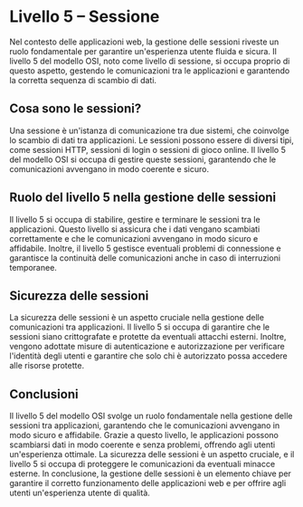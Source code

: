 # Livello 5 – Sessione

Nel contesto delle applicazioni web, la gestione delle sessioni riveste un ruolo fondamentale per garantire un'esperienza utente fluida e sicura. Il livello 5 del modello OSI, noto come livello di sessione, si occupa proprio di questo aspetto, gestendo le comunicazioni tra le applicazioni e garantendo la corretta sequenza di scambio di dati.

## Cosa sono le sessioni?

Una sessione è un'istanza di comunicazione tra due sistemi, che coinvolge lo scambio di dati tra applicazioni. Le sessioni possono essere di diversi tipi, come sessioni HTTP, sessioni di login o sessioni di gioco online. Il livello 5 del modello OSI si occupa di gestire queste sessioni, garantendo che le comunicazioni avvengano in modo coerente e sicuro.

## Ruolo del livello 5 nella gestione delle sessioni

Il livello 5 si occupa di stabilire, gestire e terminare le sessioni tra le applicazioni. Questo livello si assicura che i dati vengano scambiati correttamente e che le comunicazioni avvengano in modo sicuro e affidabile. Inoltre, il livello 5 gestisce eventuali problemi di connessione e garantisce la continuità delle comunicazioni anche in caso di interruzioni temporanee.

## Sicurezza delle sessioni

La sicurezza delle sessioni è un aspetto cruciale nella gestione delle comunicazioni tra applicazioni. Il livello 5 si occupa di garantire che le sessioni siano crittografate e protette da eventuali attacchi esterni. Inoltre, vengono adottate misure di autenticazione e autorizzazione per verificare l'identità degli utenti e garantire che solo chi è autorizzato possa accedere alle risorse protette.

## Conclusioni

Il livello 5 del modello OSI svolge un ruolo fondamentale nella gestione delle sessioni tra applicazioni, garantendo che le comunicazioni avvengano in modo sicuro e affidabile. Grazie a questo livello, le applicazioni possono scambiarsi dati in modo coerente e senza problemi, offrendo agli utenti un'esperienza ottimale. La sicurezza delle sessioni è un aspetto cruciale, e il livello 5 si occupa di proteggere le comunicazioni da eventuali minacce esterne. In conclusione, la gestione delle sessioni è un elemento chiave per garantire il corretto funzionamento delle applicazioni web e per offrire agli utenti un'esperienza utente di qualità.